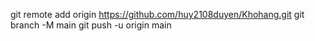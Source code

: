 git remote add origin https://github.com/huy2108duyen/Khohang.git
git branch -M main
git push -u origin main
